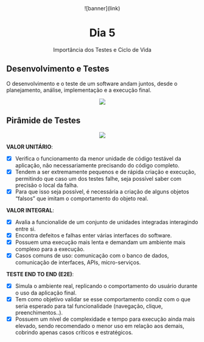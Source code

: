 <div align="center">
    ![banner](link)
    <h1> Dia 5 </h1>
    <p> Importância dos Testes e Ciclo de Vida</p>
</div>

## Desenvolvimento e Testes
O desenvolvimento e o teste de um software andam juntos, desde o planejamento, análise, implementação e a execução final.

<div align="center">
    <img src="https://testesw.files.wordpress.com/2011/05/tswxdes2.jpg" width:"200px">
</div>

## Pirâmide de Testes
<div align="center">
    <img src="https://miro.medium.com/v2/resize:fit:1046/1*NQ7s8qic4dz2-zGcTpFxfA.png width:"200px">
</div>


**VALOR UNITÁRIO**: 
- [x] Verifica o funcionamento da menor unidade de código testável da aplicação, não necessariamente precisando do código completo.
- [x] Tendem a ser extremamente pequenos e de rápida criação e execução, permitindo que caso um dos testes falhe, seja possível saber com precisão o local da falha.
- [x] Para que isso seja possível, é necessária a criação de alguns objetos “falsos” que imitam o comportamento do objeto real.

**VALOR INTEGRAL**: 
- [x] Avalia a funcionalide de um conjunto de unidades integradas interagindo entre si.
- [x] Encontra defeitos e falhas enter várias interfaces do software.
- [x] Possuem uma execução mais lenta e demandam um ambiente mais complexo para a execução.
- [x] Casos comuns de uso: comunicação com o banco de dados, comunicação de interfaces, APIs, micro-serviços.

**TESTE END TO END (E2E)**: 
- [x] Simula o ambiente real, replicando o comportamento do usuário durante o uso da aplicação final.
- [x] Tem como objetivo validar se esse comportamento condiz com o que seria esperado para tal funcionalidade (navegação, clique, preenchimentos..).
- [x] Possuem um nível de complexidade e tempo para execução ainda mais elevado, sendo recomendado o menor uso em relação aos demais, cobrindo apenas casos críticos e estratégicos.
